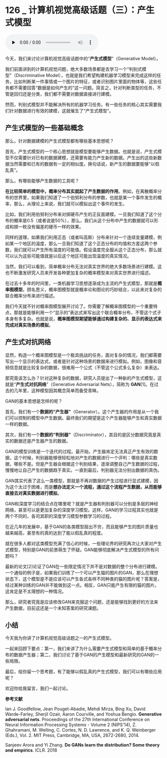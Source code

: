 # 126 _ 计算机视觉高级话题（三）：产生式模型

<audio id="audio" title="126 | 计算机视觉高级话题（三）：产生式模型" controls="" preload="none"><source id="mp3" src="https://static001.geekbang.org/resource/audio/65/4b/65f2547adbe7b17f02dd1ebec1ae244b.mp3"></audio>

今天，我们来讨论计算机视觉高级话题中的“**产生式模型**”（Generative Model）。

我们前面讲到的计算机视觉问题，绝大多数场景都是去学习一个“判别式模型”（Discriminative Model），也就是我们希望构建机器学习模型来完成这样的任务，比如判断某一件事情或一个图片的特征，或者识别图片里面的物体等，这些任务都不需要回答“数据是如何产生的”这一问题。简言之，针对判断类型的任务，不管是回归还是分类，我们都不需要对数据直接进行建模。

然而，判别式模型并不能解决所有的机器学习任务。有一些任务的核心其实需要我们针对数据进行有效的建模，这就催生了“产生式模型”。

## 产生式模型的一些基础概念

那么，针对数据建模的产生式模型都有哪些基本思想呢？

首先，产生式模型的一个核心思想就是模型要能够产生数据。也就是说，产生式模型不仅需要针对已有的数据建模，还需要有能力产生新的数据。产生出的这些新数据当然需要和已有的数据有一定的相似度。换句话说，新产生的数据要能够“以假乱真”。

那么，有哪些能够产生数据的工具呢？

**在比较简单的模型中，概率分布其实就起了产生数据的作用**。例如，在离散概率分布的世界里，如果我们知道了一个伯努利分布的参数，也就是某一个事件发生的概率，那么，从理论上来说，我们就可以模拟出这个事件的发生。

比如，我们利用伯努利分布来对掷硬币产生的正反面建模。一旦我们知道了这个分布的概率是0.5（或者说是50%），那么，我们从这个分布中产生的数据就可以形成和掷一枚没有偏差的硬币一样的效果。

同样的道理，如果我们利用正态（或者叫高斯）分布来针对一个连续变量建模，例如某一个地区的温度，那么一旦我们知道了这个正态分布的均值和方差这两个参数，我们就可以产生所有温度的可能值。假设温度完全服从这个正态分布，那么就可以认为这些可能值就是以后这个地区可能出现温度的真实情况。

当然，我们可以看到，简单概率分布无法对真实世界的绝大多数场景进行建模。这也不断激发研究人员来开发各种更加复杂的概率模型来对真实世界进行描述。

在过去十多年的时间里，一类机器学习思想逐渐成为主流的产生式模型，那就是**概率图模型**。顾名思义，概率图模型就是概率论和图论的巧妙结合，以此来对复杂的联合概率分布来进行描述。

我们今天就不针对概率图模型展开讨论了。你需要了解概率图模型的一个重要特点，那就是能够利用一个“显示的”表达式来写出这个联合概率分布，不管这个式子本身有多复杂。也就是说，**概率图模型期望能够通过构建复杂的、显示的表达式来完成对真实场景的模拟**。

## 产生式对抗网络

显然，构造一个概率图模型是一个极具挑战的任务，面对复杂的情况，我们都需要写出一个显示的表达式，或者是针对这种场景的数据来进行模拟。例如，图像和音频信息就是比较复杂的数据，很难用一个公式（不管这个公式多么复杂）来表达。

那究竟该怎么办？针对这种复杂的数据，研究人员提出了一种新的产生式模型，这就是“**产生式对抗网络**”（Generative Adversarial Nets），简称为 **GAN**[1]。在过去的几年里，这种模型因其概念简单而备受青睐。

GAN的基本思想是怎样的呢？

首先，我们有一个**数据的“产生器”**（Generator）。这个产生器的作用是从一个我们可以控制的模型中产生数据。最终我们的期望是这个产生器能够产生和真实数据一样的数据。

其次，我们有一个**数据的“判别器”**（Discriminator），其目的是区分数据究竟是真实的数据还是产生器产生的数据。

GAN的模型训练是一个迭代的过程。最开始，产生器肯定无法真正产生有效的数据，这个时候，判别器能够很轻松地对产生的数据进行一个评判：哪些是真实数据，哪些不是。但是产生器会根据这个判别结果，逐渐调整自己产生数据的过程，慢慢地让自己产生的数据趋于真实。一直到最后，判别器无法分别出数据的真伪。

GAN其实代表了这么一类模型，那就是不再对数据的产生过程进行显式建模，因为这个太过于困难，而是**想办法定义一个流程，通过这个流程产生数据，从而能够直接去对真实数据进行模拟**。

GAN和深度学习的结合点在哪里呢？就是产生器和判别器可以分别是多层的神经网络，甚至可以是更加复杂的深度学习模型。这样，GAN的学习过程其实也就是两个不同的，各司其职的深度学习模型参数学习的过程。

在近几年的发展中，基于GAN的各类模型层出不穷，而且能够产生的图片质量也越来越高，甚至有的真的达到了能以假乱真的程度。

就在很多人都对这类模型充满了信心的时候，一些理论界的研究再次让大家对产生式模型，特别是GAN的前景萌生了怀疑。GAN能够彻底解决产生式模型的所有问题吗？

最新的论文[2]论证了GAN在一些限定情况下并不是对数据的整个分布进行建模。一个通俗的例子是，如果我们训练了一个可以产生猫的图片的GAN，那么在理想状态下，这个模型是不是应该可以产生各式各样不同种类的猫的图片呢？答案是，经过某种训练的GAN并不能做到这一点。相反，GAN只能产生有限的猫的图片。这肯定是不太理想的一种情况。

那么，研究者究竟是应该修改GAN来克服这个问题，还是能够找到更好的方法来产生数据，目前这还是一个未知答案的研究课题。

## 小结

今天我为你讲了计算机视觉高级话题之一的产生式模型。

一起来回顾下要点：第一，我们来讲了为什么需要产生式模型和简单的基于概率分布的数据产生器；第二，我们讨论了基于GAN的产生模型和最新研究的GAN的一些局限。

最后，给你留一个思考题，有了能够以假乱真的产生式模型，我们可以有哪些应用呢？

欢迎你给我留言，我们一起讨论。

**参考文献**


Ian J. Goodfellow, Jean Pouget-Abadie, Mehdi Mirza, Bing Xu, David Warde-Farley, Sherjil Ozair, Aaron Courville, and Yoshua Bengio. **Generative adversarial nets**. Proceedings of the 27th International Conference on Neural Information Processing Systems - Volume 2 (NIPS’14), Z. Ghahramani, M. Welling, C. Cortes, N. D. Lawrence, and K. Q. Weinberger (Eds.), Vol. 2. MIT Press, Cambridge, MA, USA, 2672-2680, 2014.


Sanjeev Arora and Yi Zhang. **Do GANs learn the distribution? Some theory and empirics**. ICLR. 2018



